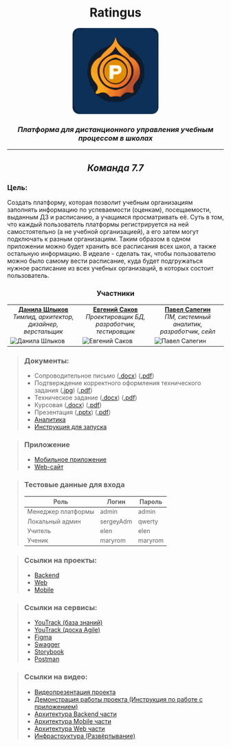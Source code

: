 <div align="center">
    <h1>Ratingus</h1>
    <img src="https://github.com/Ratingus/.github/blob/main/logo.png" height="200"/>
    <figcaption><h3><i>Платформа для дистанционного управления учебным процессом в школах</i></h3></figcaption>
    <hr/>
    <h2><i>Команда 7.7</i></h2>
</div>

### Цель: 
Создать платформу, которая позволит учебным организациям заполнять информацию по успеваемости (оценкам), посещаемости, выданным ДЗ и расписанию, а учащимся просматривать её. Суть в том, что каждый пользователь платформы регистрируется на ней самостоятельно (а не учебной организацией), а его затем могут подключать к разным организациям. Таким образом в одном приложении можно будет хранить все расписания всех школ, а также остальную информацию. В идеале - сделать так, чтобы пользователю можно было самому вести расписание, куда будет подгружаться нужное расписание из всех учебных организаций, в которых состоит пользователь.

<table align="center">
  <thead><div align="center"><h3>Участники</h3></div></thead>
  <tr>
    <td align="center"><div><b><a href="https://github.com/burunyuu23">Данила Шлыков</a></b></div><i>Тимлид, архитектор, дизайнер, 
верстальщик</i></td>
    <td align="center"><div><b><a href="https://github.com/PiPuKaPRo">Евгений Саков</a></b></div><i>Проектировщик БД, разработчик, 
тестировщик</i></td>
    <td align="center"><div><b><a href="https://github.com/SapeginPavel">Павел Сапегин</a></b></div><i>ПМ, системный аналитик, разработчик, сейл</i></td>
  </tr>
  <tr>
    <td width = 33.33% height = 33.33% ><img src="https://sun9-23.userapi.com/impg/8FyDqZmTrA4AY_DROvuleQKRWr3SuSnXAaiyHw/3n62_OzeJ-Y.jpg?size=942x942&quality=96&sign=0dcc9e803f9e3540b1cbdde346020e0b&type=album" alt="Данила Шлыков"></td>
    <td width = 33.33% height = 33.33% ><img src="https://avatars.githubusercontent.com/u/91192469" alt="Евгений Саков"></td>
    <td width = 33.33% height = 33.33% ><img src="https://avatars.githubusercontent.com/u/112646457" alt="Павел Сапегин"></td>
  </tr>
</table>

> ### Документы:
> - Сопроводительное письмо ([.docx](https://github.com/ratingus/.github/blob/main/Docs/Soprovoditelnoe.docx)) ([.pdf](https://github.com/ratingus/.github/blob/main/Docs/Soprovoditelnoe.pdf))
> - Подтверждение корректного оформления технического задания ([.jpg](https://github.com/ratingus/.github/blob/main/Docs/Oformitelskie_zadachi.jpg)) ([.pdf](https://github.com/ratingus/.github/blob/main/Docs/Oformitelskie_zadachi.pdf))
> - Техническое задание ([.docx](https://github.com/ratingus/.github/blob/main/Docs/7_7_Tekhnicheskoe_zadanie.docx)) ([.pdf](https://github.com/ratingus/.github/blob/main/Docs/7_7_Tekhnicheskoe_zadanie.pdf))
> - Курсовая ([.docx](https://github.com/ratingus/.github/blob/main/Docs/Kursovaya.docx)) ([.pdf](https://github.com/ratingus/.github/blob/main/Docs/Kursovaya.pdf))
> - Презентация ([.pptx](https://github.com/ratingus/.github/blob/main/Docs/Presentation.pptx)) ([.pdf](https://github.com/ratingus/.github/blob/main/Docs/Presentation.pdf))
> - [Аналитика](https://github.com/ratingus/.github/blob/main/profile/аналитика/ANALYTICS.md)
> - [Инструкция для запуска](https://github.com/ratingus/.github/blob/main/profile/DEPLOYMENT.md)

> ### Приложение
> - [Мобильное приложение](https://github.com/ratingus/ratingus_mobile/releases/latest/download/ratingus.apk)
> - [Web-сайт](https://ratingus.fun/)

> ### Тестовые данные для входа
> | Роль               | Логин     | Пароль  |
> |--------------------|-----------|---------|
> | Менеджер платформы | admin     | admin   |
> | Локальный админ    | sergeyAdm | qwerty  |
> | Учитель            | elen      | elen    |
> | Ученик             | maryrom   | maryrom |

> ### Ссылки на проекты:
> - [Backend](https://github.com/ratingus/ratingus-backend)
> - [Web](https://github.com/ratingus/ratingus-web)
> - [Mobile](https://github.com/ratingus/ratingus_mobile)

> ### Ссылки на сервисы:
> - [YouTrack (база знаний)](https://ratingus.youtrack.cloud/articles/RATINGUS-A-10/DOKUMENTACIYa)
> - [YouTrack (доска Agile)](https://ratingus.youtrack.cloud/agiles/159-2/current)
> - [Figma](https://www.figma.com/file/0RZGaBbtYFtDCzDzM41auT/Ratingus?type=design&node-id=0%3A1&mode=design&t=A72bi5OdCWjHiFSn-1)
> - [Swagger](https://ratingus.fun/spring-api/swagger-ui/index.html)
> - [Storybook](https://ratingus.fun/_storybook)
> - [Postman](https://www.postman.com/grey-shadow-803360/workspace/ratingus-public)

> ### Ссылки на видео:
> - [Видеопрезентация проекта](https://youtu.be/CnC1z5LBK0U)
> - [Демонстрация работы проекта (Инструкция по работе с приложением)](https://youtu.be/W8lYlx1VUx4)
> - [Архитектура Backend части](https://youtu.be/xXs4k9Nz9S0)
> - [Архитектура Mobile части](https://youtu.be/p53U3NiAYUo)
> - [Архитектура Web части](https://youtu.be/QIX7QPEhOQY)
> - [Инфраструктура (Развёртывание)](https://youtu.be/8yyvuZ2drnk)